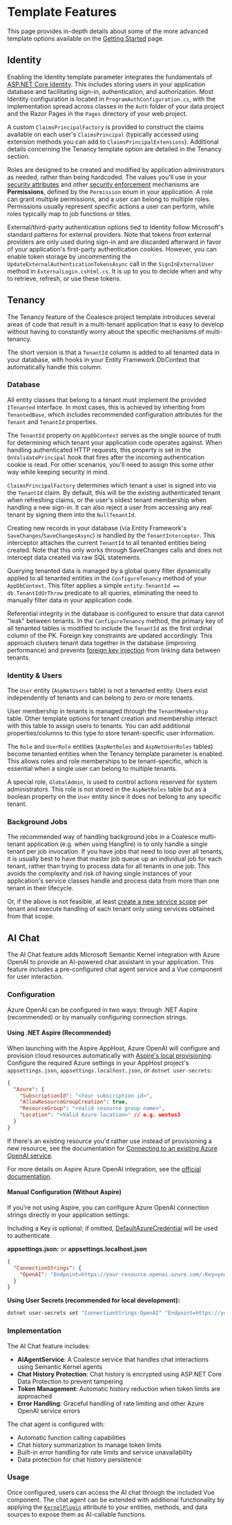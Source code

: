 # Template Features

This page provides in-depth details about some of the more advanced template options available on the [Getting Started](../stacks/vue/getting-started.md) page.

## Identity

Enabling the Identity template parameter integrates the fundamentals of [ASP.NET Core Identity](https://learn.microsoft.com/en-us/aspnet/core/security/authentication/identity). This includes storing users in your application database and facilitating sign-in, authentication, and authorization. Most Identity configuration is located in `ProgramAuthConfiguration.cs`, with the implementation spread across classes in the `Auth` folder of your data project and the Razor Pages in the `Pages` directory of your web project.

A custom `ClaimsPrincipalFactory` is provided to construct the claims available on each user's `ClaimsPrincipal` (typically accessed using extension methods you can add to `ClaimsPrincipalExtensions`). Additional details concerning the Tenancy template option are detailed in the Tenancy section.

Roles are designed to be created and modified by application administrators as needed, rather than being hardcoded. The values you'll use in your [security attributes](../modeling/model-components/attributes/security-attribute.md) and other [security enforcement](./security.md) mechanisms are **Permissions**, defined by the `Permission` enum in your application. A role can grant multiple permissions, and a user can belong to multiple roles. Permissions usually represent specific actions a user can perform, while roles typically map to job functions or titles.

External/third-party authentication options tied to Identity follow Microsoft's standard patterns for external providers. Note that tokens from external providers are only used during sign-in and are discarded afterward in favor of your application's first-party authentication cookies. However, you can enable token storage by uncommenting the `UpdateExternalAuthenticationTokensAsync` call in the `SignInExternalUser` method in `ExternalLogin.cshtml.cs`. It is up to you to decide when and why to retrieve, refresh, or use these tokens.

## Tenancy

The Tenancy feature of the Coalesce project template introduces several areas of code that result in a multi-tenant application that is easy to develop without having to constantly worry about the specific mechanisms of multi-tenancy. 

The short version is that a `TenantId` column is added to all tenanted data in your database, with hooks in your Entity Framework DbContext that automatically handle this column.

### Database

All entity classes that belong to a tenant must implement the provided `ITenanted` interface. In most cases, this is achieved by inheriting from `TenantedBase`, which includes recommended configuration attributes for the `Tenant` and `TenantId` properties.

The `TenantId` property on `AppDbContext` serves as the single source of truth for determining which tenant your application code operates against. When handling authenticated HTTP requests, this property is set in the `OnValidatePrincipal` hook that fires after the incoming authentication cookie is read. For other scenarios, you'll need to assign this some other way while keeping security in mind.

`ClaimsPrincipalFactory` determines which tenant a user is signed into via the `TenantId` claim. By default, this will be the existing authenticated tenant when refreshing claims, or the user's oldest tenant membership when handling a new sign-in. It can also reject a user from accessing any real tenant by signing them into the `NullTenantId`.

Creating new records in your database (via Entity Framework's `SaveChanges`/`SaveChangesAsync`) is handled by the `TenantInterceptor`. This interceptor attaches the current `TenantId` to all tenanted entities being created. Note that this only works through SaveChanges calls and does not intercept data created via raw SQL statements.

Querying tenanted data is managed by a global query filter dynamically applied to all tenanted entities in the `ConfigureTenancy` method of your `AppDbContext`. This filter applies a simple `entity.TenantId == db.TenantIdOrThrow` predicate to all queries, eliminating the need to manually filter data in your application code.

Referential integrity in the database is configured to ensure that data cannot "leak" between tenants. In the `ConfigureTenancy` method, the primary key of all tenanted tables is modified to include the `TenantId` as the first ordinal column of the PK. Foreign key constraints are updated accordingly. This approach clusters tenant data together in the database (improving performance) and prevents [foreign key injection](../topics/security.md#foreign-key-injection-vulnerabilities) from linking data between tenants.

### Identity & Users

The `User` entity (`AspNetUsers` table) is not a tenanted entity. Users exist independently of tenants and can belong to zero or more tenants.

User membership in tenants is managed through the `TenantMembership` table. Other template options for tenant creation and membership interact with this table to assign users to tenants. You can add additional properties/columns to this type to store tenant-specific user information.

The `Role` and `UserRole` entities (`AspNetRoles` and `AspNetUserRoles` tables) become tenanted entities when the Tenancy template parameter is enabled. This allows roles and role memberships to be tenant-specific, which is essential when a single user can belong to multiple tenants.

A special role, `GlobalAdmin`, is used to control actions reserved for system administrators. This role is not stored in the `AspNetRoles` table but as a boolean property on the `User` entity since it does not belong to any specific tenant.

### Background Jobs

The recommended way of handling background jobs in a Coalesce multi-tenant application (e.g. when using Hangfire) is to only handle a single tenant per job invocation. If you have jobs that need to loop over all tenants, it is usually best to have that master job queue up an individual job for each tenant, rather than trying to process data for all tenants in one job. This avoids the complexity and risk of having single instances of your application's service classes handle and process data from more than one tenant in their lifecycle.

Or, if the above is not feasible, at least [create a new service scope](https://learn.microsoft.com/en-us/dotnet/api/microsoft.extensions.dependencyinjection.iservicescopefactory.createscope) per tenant and execute handling of each tenant only using services obtained from that scope.



## AI Chat

The AI Chat feature adds Microsoft Semantic Kernel integration with Azure OpenAI to provide an AI-powered chat assistant in your application. This feature includes a pre-configured chat agent service and a Vue component for user interaction.

### Configuration

Azure OpenAI can be configured in two ways: through .NET Aspire (recommended) or by manually configuring connection strings.

#### Using .NET Aspire (Recommended)

When launching with the Aspire AppHost, Azure OpenAI will configure and provision cloud resources automatically with [Aspire's local provisioning](https://learn.microsoft.com/en-us/dotnet/aspire/azure/local-provisioning#configuration). Configure the required Azure settings in your AppHost project's `appsettings.json`, `appsettings.localhost.json`, or `dotnet user-secrets`:

```json
{
  "Azure": {
    "SubscriptionId": "<Your subscription id>",
    "AllowResourceGroupCreation": true,
    "ResourceGroup": "<Valid resource group name>",
    "Location": "<Valid Azure location>" // e.g. westus3
  }
}
```

If there's an existing resource you'd rather use instead of provisioning a new resource, see the documentation for [Connecting to an existing Azure OpenAI service](https://learn.microsoft.com/en-us/dotnet/aspire/azureai/azureai-openai-integration?tabs=package-reference#connect-to-an-existing-azure-openai-service).

For more details on Aspire Azure OpenAI integration, see the [official documentation](https://learn.microsoft.com/en-us/dotnet/aspire/azureai/azureai-openai-integration).

#### Manual Configuration (Without Aspire)

If you're not using Aspire, you can configure Azure OpenAI connection strings directly in your application settings:

Including a Key is optional; if omitted, [DefaultAzureCredential](https://learn.microsoft.com/en-us/dotnet/api/azure.identity.defaultazurecredential) will be used to authenticate.

**appsettings.json:** or **appsettings.localhost.json**
```json
{
  "ConnectionStrings": {
    "OpenAI": "Endpoint=https://your-resource.openai.azure.com/;Key=your-api-key"
  }
}
```

**Using User Secrets (recommended for local development):**
```bash
dotnet user-secrets set "ConnectionStrings:OpenAI" "Endpoint=https://your-resource.openai.azure.com/;Key=your-api-key"
```

### Implementation

The AI Chat feature includes:

- **AIAgentService**: A Coalesce service that handles chat interactions using Semantic Kernel agents
- **Chat History Protection**: Chat history is encrypted using ASP.NET Core Data Protection to prevent tampering
- **Token Management**: Automatic history reduction when token limits are approached
- **Error Handling**: Graceful handling of rate limiting and other Azure OpenAI service errors

The chat agent is configured with:
- Automatic function calling capabilities
- Chat history summarization to manage token limits
- Built-in error handling for rate limits and service unavailability
- Data protection for chat history persistence

### Usage

Once configured, users can access the AI chat through the included Vue component. The chat agent can be extended with additional functionality by applying the [`KernelPlugin`](/modeling/model-components/attributes/kernel-plugin.md) attribute to your entities, methods, and data sources to expose them as AI-callable functions.